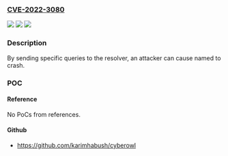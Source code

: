 ### [CVE-2022-3080](https://cve.mitre.org/cgi-bin/cvename.cgi?name=CVE-2022-3080)
![](https://img.shields.io/static/v1?label=Product&message=BIND9&color=blue)
![](https://img.shields.io/static/v1?label=Version&message=n%2Fa&color=blue)
![](https://img.shields.io/static/v1?label=Vulnerability&message=In%20BIND%209.16.14%20-%3E%209.16.32%2C%209.18.0%20-%3E%209.18.6%2C%20versions%209.16.14-S1%20-%3E%209.16.32-S1%20of%20the%20BIND%20Supported%20Preview%20Edition%2C%20and%20versions%209.19.0%20-%3E%209.19.4%20of%20the%20BIND%209.19%20development%20branch%2C%20a%20BIND%209%20resolver%20can%20crash%20when%20stale%20cache%20and%20stale%20answers%20are%20enabled%2C%20option%20stale-answer-client-timeout%20is%20set%20to%200%20and%20there%20is%20a%20stale%20CNAME%20in%20the%20cache%20for%20an%20incoming%20query.&color=brighgreen)

### Description

By sending specific queries to the resolver, an attacker can cause named to crash.

### POC

#### Reference
No PoCs from references.

#### Github
- https://github.com/karimhabush/cyberowl

